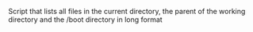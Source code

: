 Script that lists all files in the current directory, the parent of the working directory and the /boot directory in long format

